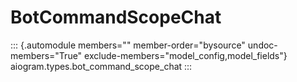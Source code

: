 # BotCommandScopeChat

::: {.automodule members="" member-order="bysource" undoc-members="True" exclude-members="model_config,model_fields"}
aiogram.types.bot_command_scope_chat
:::
